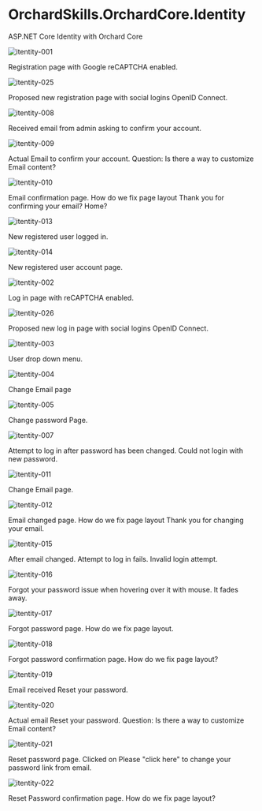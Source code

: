 # OrchardSkills.OrchardCore.Identity

ASP.NET Core Identity with Orchard Core

![itentity-001](https://user-images.githubusercontent.com/59172485/90955719-2f8b0780-e43d-11ea-8582-f592406f6df3.png)

Registration page with Google reCAPTCHA enabled.



![itentity-025](https://user-images.githubusercontent.com/59172485/90955744-3580e880-e43d-11ea-9a5b-c934b0f988d6.png)

Proposed new registration page with social logins OpenID Connect.




![itentity-008](https://user-images.githubusercontent.com/59172485/90955726-31ed6180-e43d-11ea-86dc-96d667f6df97.png)

Received email from admin asking to confirm your account.



![itentity-009](https://user-images.githubusercontent.com/59172485/90955727-31ed6180-e43d-11ea-97c8-bc9dc9c31cd5.png)

Actual Email  to confirm your account. Question: Is there a way to customize Email content?



![itentity-010](https://user-images.githubusercontent.com/59172485/90955728-3285f800-e43d-11ea-98e4-f0b236967b58.png)

Email confirmation page. How do we fix page layout Thank you for confirming your email? Home?




![itentity-013](https://user-images.githubusercontent.com/59172485/90955731-331e8e80-e43d-11ea-85a3-98c658942b89.png)

New registered user logged in.



![itentity-014](https://user-images.githubusercontent.com/59172485/90955732-331e8e80-e43d-11ea-82c5-8c259473ac80.png)

New registered user account page.




![itentity-002](https://user-images.githubusercontent.com/59172485/90955720-30239e00-e43d-11ea-9a27-fb83ba07e407.png)

Log in page with reCAPTCHA enabled.




![itentity-026](https://user-images.githubusercontent.com/59172485/90955745-3580e880-e43d-11ea-90fa-1eb5f0acc3c1.png)

Proposed new log in page with social logins OpenID Connect.



![itentity-003](https://user-images.githubusercontent.com/59172485/90955721-30239e00-e43d-11ea-9374-4b8c933c7541.png)

User drop down menu.



![itentity-004](https://user-images.githubusercontent.com/59172485/90955722-30bc3480-e43d-11ea-9aa0-0dea49456453.png)

Change Email page



![itentity-005](https://user-images.githubusercontent.com/59172485/90955723-3154cb00-e43d-11ea-925a-6f6d7a346931.png)

Change password Page.




![itentity-007](https://user-images.githubusercontent.com/59172485/90955725-3154cb00-e43d-11ea-956a-82004da3cc40.png)

Attempt to log in after password has been changed. Could not login with new password.




![itentity-011](https://user-images.githubusercontent.com/59172485/90955729-3285f800-e43d-11ea-98ec-30aaf4d732de.png)

Change Email page.



![itentity-012](https://user-images.githubusercontent.com/59172485/90955730-3285f800-e43d-11ea-9fa9-3151c85e4b2f.png)

Email changed page. How do we fix page layout Thank you for changing your email.



![itentity-015](https://user-images.githubusercontent.com/59172485/90955733-331e8e80-e43d-11ea-877a-065ff0dd07d1.png)

After email changed. Attempt to log in fails. Invalid login attempt.



![itentity-016](https://user-images.githubusercontent.com/59172485/90955734-33b72500-e43d-11ea-9896-2a80de1402ee.png)

Forgot your password issue when hovering over it with mouse. It fades away.



![itentity-017](https://user-images.githubusercontent.com/59172485/90955735-33b72500-e43d-11ea-91a1-e0395cbcfc41.png)

Forgot password page. How do we fix page layout.



![itentity-018](https://user-images.githubusercontent.com/59172485/90955736-33b72500-e43d-11ea-801b-63d346c215c4.png)

Forgot password confirmation page. How do we fix page layout?



![itentity-019](https://user-images.githubusercontent.com/59172485/90955737-344fbb80-e43d-11ea-8a1c-4f66eb251383.png)

Email received Reset your password.



![itentity-020](https://user-images.githubusercontent.com/59172485/90955738-344fbb80-e43d-11ea-926f-f3d4542b1cc6.png)

Actual email Reset your password. Question: Is there a way to customize Email content?



![itentity-021](https://user-images.githubusercontent.com/59172485/90955740-34e85200-e43d-11ea-8b67-06389ee49d8d.png)

Reset password page. Clicked on Please "click here" to change your password link from email.



![itentity-022](https://user-images.githubusercontent.com/59172485/90955741-34e85200-e43d-11ea-9f94-74b6d1e773e7.png)

Reset Password confirmation page. How do we fix page layout?

